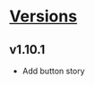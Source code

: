 # [Versions](https://github.com/Tracktor/design-system-tracktor/releases)

## v1.10.1
- Add button story
